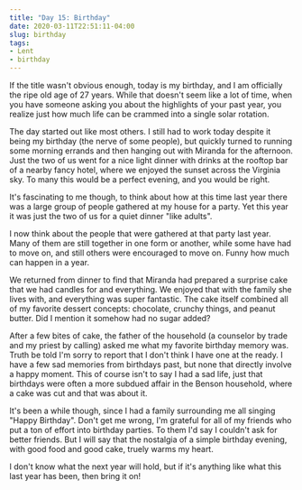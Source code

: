 ```yaml
---
title: "Day 15: Birthday"
date: 2020-03-11T22:51:11-04:00
slug: birthday
tags:
- Lent
- birthday
---
```

If the title wasn't obvious enough, today is my birthday, and I am officially the ripe old age of 27 years. While that doesn't seem like a lot of time, when you have someone asking you about the highlights of your past year, you realize just how much life can be crammed into a single solar rotation. 

The day started out like most others. I still had to work today despite it being my birthday (the nerve of some people), but quickly turned to running some morning errands and then hanging out with Miranda for the afternoon. Just the two of us went for a nice light dinner with drinks at the rooftop bar of a nearby fancy hotel, where we enjoyed the sunset across the Virginia sky. To many this would be a perfect evening, and you would be right. 

It's fascinating to me though, to think about how at this time last year there was a large group of people gathered at my house for a party. Yet this year it was just the two of us for a quiet dinner "like adults". 

I now think about the people that were gathered at that party last year. Many of them are still together in one form or another, while some have had to move on, and still others were encouraged to move on. Funny how much can happen in a year.

We returned from dinner to find that Miranda had prepared a surprise cake that we had candles for and everything. We enjoyed that with the family she lives with, and everything was super fantastic. The cake itself combined all of my favorite dessert concepts: chocolate, crunchy things, and peanut butter. Did I mention it somehow had no sugar added?

After a few bites of cake, the father of the household (a counselor by trade and my priest by calling) asked me what my favorite birthday memory was. Truth be told I'm sorry to report that I don't think I have one at the ready. I have a few sad memories from birthdays past, but none that directly involve a happy moment. This of course isn't to say I had a sad life, just that birthdays were often a more subdued affair in the Benson household, where a cake was cut and that was about it. 

It's been a while though, since I had a family surrounding me all singing "Happy Birthday". Don't get me wrong, I'm grateful for all of my friends who put a ton of effort into birthday parties. To them I'd say I couldn't ask for better friends. But I will say that the nostalgia of a simple birthday evening, with good food and good cake, truely warms my heart.

I don't know what the next year will hold, but if it's anything like what this last year has been, then bring it on!
